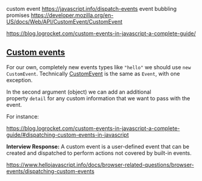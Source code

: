 custom event
https://javascript.info/dispatch-events
event bubbling
promises
https://developer.mozilla.org/en-US/docs/Web/API/CustomEvent/CustomEvent

https://blog.logrocket.com/custom-events-in-javascript-a-complete-guide/
## [Custom events](https://javascript.info/dispatch-events#custom-events)

For our own, completely new events types like `"hello"` we should use `new CustomEvent`. Technically [CustomEvent](https://dom.spec.whatwg.org/#customevent) is the same as `Event`, with one exception.

In the second argument (object) we can add an additional property `detail` for any custom information that we want to pass with the event.

For instance:


https://blog.logrocket.com/custom-events-in-javascript-a-complete-guide/#dispatching-custom-events-in-javascript

**Interview Response:** A custom event is a user-defined event that can be created and dispatched to perform actions not covered by built-in events.

https://www.hellojavascript.info/docs/browser-related-questions/browser-events/dispatching-custom-events